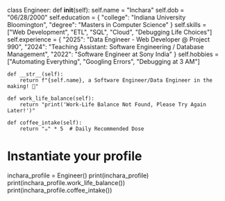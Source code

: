 class Engineer:
    def __init__(self):
        self.name = "Inchara"
        self.dob = "06/28/2000"
        self.education = {
            "college": "Indiana University Bloomington",
            "degree": "Masters in Computer Science"
        }
        self.skills = ["Web Development", "ETL", "SQL", "Cloud", "Debugging Life Choices"]
        self.experience = {
            "2025": "Data Engineer - Web Developer @ Project 990",
            "2024": "Teaching Assistant: Software Engineering / Database Management",
            "2022": "Software Engineer at Sony India"
        }
        self.hobbies = ["Automating Everything", "Googling Errors", "Debugging at 3 AM"]

    def __str__(self):
        return f"{self.name}, a Software Engineer/Data Engineer in the making! 🚀"

    def work_life_balance(self):
        return "print('Work-Life Balance Not Found, Please Try Again Later!')"

    def coffee_intake(self):
        return "☕" * 5  # Daily Recommended Dose

# Instantiate your profile
inchara_profile = Engineer()
print(inchara_profile)
print(inchara_profile.work_life_balance())
print(inchara_profile.coffee_intake())
